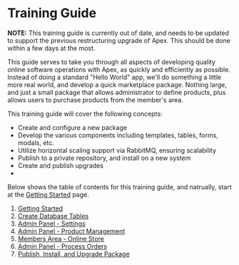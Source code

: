 
# Training Guide

**NOTE:** This training guide is currently out of date, and needs to be updated to support the previous
restructuring upgrade of Apex.  This should be done within a few days at the most.

This guide serves to take you through all aspects of developing quality online software operations with Apex,
as quickly and efficiently as possible.  Instead of doing a standard "Hello World" app, we'll do something a
little more real world, and develop a quick marketplace package.  Nothing large, and just a small package that
allows administrator to define products, plus allows users to purchase products from the member's area.

This training guide will cover the following concepts:

- Create and configure a new package
- Develop the various components including templates, tables, forms, modals, etc.
- Utilize horizontal scaling support via RabbitMQ, ensuring scalability
- Publish to a private repository, and install on a new system
- Create and publish upgrades
-

Below shows the table of contents for this training guide, and natrually, start at the [Getting
Started](getting_started.md) page.

1. [Getting Started](getting_started.md)
2. [Create Database Tables](create_database.md)
3. [Admin Panel - Settings](admin_settings.md)
4. [Admin Panel - Product Management](admin_prodicuts.md)
5. [Members Area - Online Store](members_online_store.md)
6. [Admin Panel - Process Orders](admin_orders.md)
7. [Publish, Install, and Upgrade Package](publish_package.md)








